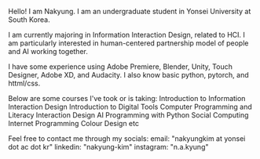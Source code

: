 Hello! I am Nakyung. I am an undergraduate student in Yonsei University at South Korea.

I am currently majoring in Information Interaction Design, related to HCI. 
I am particularly interested in human-centered partnership model of people and AI working together.

I have some experience using Adobe Premiere, Blender, Unity, Touch Designer, Adobe XD, and Audacity.
I also know basic python, pytorch, and httml/css.

Below are some courses I've took or is taking:
  Introduction to Information Interaction Design
  Introduction to Digital Tools
  Computer Programming and Literacy
  Interaction Design
  AI Programming with Python
  Social Computing
  Internet Programming
  Colour Design
  etc

Feel free to contact me through my socials:
  email: "nakyungkim at yonsei dot ac dot kr"
  linkedin: "nakyung-kim"
  instagram: "n.a.kyung"
